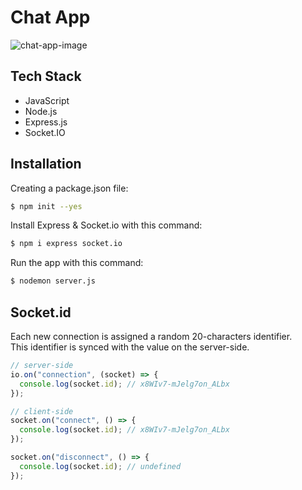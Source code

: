 # Chat App

![chat-app-image](https://user-images.githubusercontent.com/91262816/199111675-af884dfe-c823-45ed-8ee3-4b2c23347bd0.png)

## Tech Stack

- JavaScript
- Node.js
- Express.js
- Socket.IO

## Installation

Creating a package.json file:
``` bash
$ npm init --yes
```
Install Express & Socket.io with this command:
``` bash
$ npm i express socket.io
```
Run the app with this command:
``` bash
$ nodemon server.js
```
## Socket.id
Each new connection is assigned a random 20-characters identifier.<br/>
This identifier is synced with the value on the server-side.
```js
// server-side
io.on("connection", (socket) => {
  console.log(socket.id); // x8WIv7-mJelg7on_ALbx
});

// client-side
socket.on("connect", () => {
  console.log(socket.id); // x8WIv7-mJelg7on_ALbx
});

socket.on("disconnect", () => {
  console.log(socket.id); // undefined
});
```
